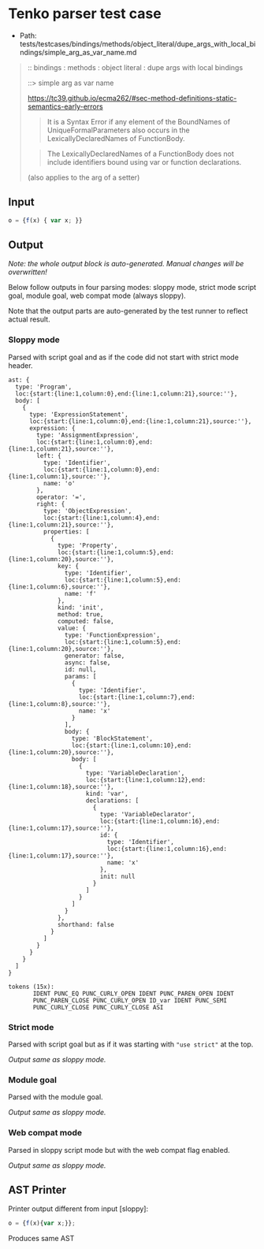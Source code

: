 # Tenko parser test case

- Path: tests/testcases/bindings/methods/object_literal/dupe_args_with_local_bindings/simple_arg_as_var_name.md

> :: bindings : methods : object literal : dupe args with local bindings
>
> ::> simple arg as var name
>
> https://tc39.github.io/ecma262/#sec-method-definitions-static-semantics-early-errors
>
> > It is a Syntax Error if any element of the BoundNames of UniqueFormalParameters also occurs in the LexicallyDeclaredNames of FunctionBody.
>
> > The LexicallyDeclaredNames of a FunctionBody does not include identifiers bound using var or function declarations.
> 
> (also applies to the arg of a setter)

## Input

`````js
o = {f(x) { var x; }}
`````

## Output

_Note: the whole output block is auto-generated. Manual changes will be overwritten!_

Below follow outputs in four parsing modes: sloppy mode, strict mode script goal, module goal, web compat mode (always sloppy).

Note that the output parts are auto-generated by the test runner to reflect actual result.

### Sloppy mode

Parsed with script goal and as if the code did not start with strict mode header.

`````
ast: {
  type: 'Program',
  loc:{start:{line:1,column:0},end:{line:1,column:21},source:''},
  body: [
    {
      type: 'ExpressionStatement',
      loc:{start:{line:1,column:0},end:{line:1,column:21},source:''},
      expression: {
        type: 'AssignmentExpression',
        loc:{start:{line:1,column:0},end:{line:1,column:21},source:''},
        left: {
          type: 'Identifier',
          loc:{start:{line:1,column:0},end:{line:1,column:1},source:''},
          name: 'o'
        },
        operator: '=',
        right: {
          type: 'ObjectExpression',
          loc:{start:{line:1,column:4},end:{line:1,column:21},source:''},
          properties: [
            {
              type: 'Property',
              loc:{start:{line:1,column:5},end:{line:1,column:20},source:''},
              key: {
                type: 'Identifier',
                loc:{start:{line:1,column:5},end:{line:1,column:6},source:''},
                name: 'f'
              },
              kind: 'init',
              method: true,
              computed: false,
              value: {
                type: 'FunctionExpression',
                loc:{start:{line:1,column:5},end:{line:1,column:20},source:''},
                generator: false,
                async: false,
                id: null,
                params: [
                  {
                    type: 'Identifier',
                    loc:{start:{line:1,column:7},end:{line:1,column:8},source:''},
                    name: 'x'
                  }
                ],
                body: {
                  type: 'BlockStatement',
                  loc:{start:{line:1,column:10},end:{line:1,column:20},source:''},
                  body: [
                    {
                      type: 'VariableDeclaration',
                      loc:{start:{line:1,column:12},end:{line:1,column:18},source:''},
                      kind: 'var',
                      declarations: [
                        {
                          type: 'VariableDeclarator',
                          loc:{start:{line:1,column:16},end:{line:1,column:17},source:''},
                          id: {
                            type: 'Identifier',
                            loc:{start:{line:1,column:16},end:{line:1,column:17},source:''},
                            name: 'x'
                          },
                          init: null
                        }
                      ]
                    }
                  ]
                }
              },
              shorthand: false
            }
          ]
        }
      }
    }
  ]
}

tokens (15x):
       IDENT PUNC_EQ PUNC_CURLY_OPEN IDENT PUNC_PAREN_OPEN IDENT
       PUNC_PAREN_CLOSE PUNC_CURLY_OPEN ID_var IDENT PUNC_SEMI
       PUNC_CURLY_CLOSE PUNC_CURLY_CLOSE ASI
`````

### Strict mode

Parsed with script goal but as if it was starting with `"use strict"` at the top.

_Output same as sloppy mode._

### Module goal

Parsed with the module goal.

_Output same as sloppy mode._

### Web compat mode

Parsed in sloppy script mode but with the web compat flag enabled.

_Output same as sloppy mode._

## AST Printer

Printer output different from input [sloppy]:

````js
o = {f(x){var x;}};
````

Produces same AST
